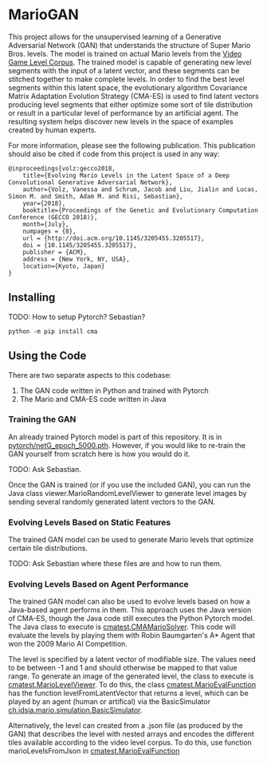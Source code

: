 # MarioGAN

This project allows for the unsupervised learning of a Generative Adversarial Network (GAN) that
understands the structure of Super Mario Bros. levels. The model is trained on actual Mario levels from
the [Video Game Level Corpus](https://github.com/TheVGLC/TheVGLC). The trained model is capable of generating
new level segments with the input of a latent vector, and these segments can be stitched together to
make complete levels. In order to find the best level segments within this latent space, the
evolutionary algorithm Covariance Matrix Adaptation Evolution Strategy (CMA-ES) is used to find latent
vectors producing level segments that either optimize some sort of tile distribution or result in a
particular level of performance by an artificial agent. The resulting system helps discover new levels
in the space of examples created by human experts.

For more information, please see the following publication. This publication should also be cited if
code from this project is used in any way:

```
@inproceedings{volz:gecco2018,
	title={Evolving Mario Levels in the Latent Space of a Deep Convolutional Generative Adversarial Network},
	author={Volz, Vanessa and Schrum, Jacob and Liu, Jialin and Lucas, Simon M. and Smith, Adam M. and Risi, Sebastian},
	year={2018},
	booktitle={Proceedings of the Genetic and Evolutionary Computation Conference (GECCO 2018)},
	month={July},
	numpages = {8},
	url = {http://doi.acm.org/10.1145/3205455.3205517},
	doi = {10.1145/3205455.3205517},
	publisher = {ACM},
	address = {New York, NY, USA},
	location={Kyoto, Japan}
}
```

## Installing

TODO: How to setup Pytorch? Sebastian?

```
python -m pip install cma
```

## Using the Code

There are two separate aspects to this codebase:

1. The GAN code written in Python and trained with Pytorch
2. The Mario and CMA-ES code written in Java

### Training the GAN

An already trained Pytorch model is part of this repository. It is in 
[pytorch/netG_epoch_5000.pth](https://github.com/TheHedgeify/DagstuhlGAN/blob/master/pytorch/netG_epoch_5000.pth).
However, if you would like to re-train the GAN yourself from scratch here is how you would do it.

TODO: Ask Sebastian.

Once the GAN is trained (or if you use the included GAN), you can run the Java class viewer.MarioRandomLevelViewer
to generate level images by sending several randomly generated latent vectors to the GAN.

### Evolving Levels Based on Static Features

The trained GAN model can be used to generate Mario levels that optimize certain tile distributions.

TODO: Ask Sebastian where these files are and how to run them.

### Evolving Levels Based on Agent Performance

The trained GAN model can also be used to evolve levels based on how a Java-based agent performs in them.
This approach uses the Java version of CMA-ES, though the Java code still executes the Python Pytorch model.
The Java class to execute is [cmatest.CMAMarioSolver](https://github.com/TheHedgeify/DagstuhlGAN/blob/master/marioaiDagstuhl/src/cmatest/CMAMarioSolver.java).
This code will evaluate the levels by playing them with Robin Baumgarten's A* Agent that won the 2009 Mario AI Competition.

The level is specified by a latent vector of modifiable size. The values need to be between -1 and 1 and should otherwise be mapped to that value range. To generate an image of the generated level, the class to execute is [cmatest.MarioLevelViewer](https://github.com/TheHedgeify/DagstuhlGAN/blob/master/marioaiDagstuhl/src/viewer/MarioLevelViewer.java). To do this, the class [cmatest.MarioEvalFunction](https://github.com/TheHedgeify/DagstuhlGAN/blob/master/marioaiDagstuhl/src/cmatest/MarioEvalFunction.java) has the function levelFromLatentVector that returns a level, which can be played by an agent (human or artifical) via the BasicSimulator [ch.idsia.mario.simulation.BasicSimulator](https://github.com/TheHedgeify/DagstuhlGAN/blob/master/marioaiDagstuhl/src/ch/idsia/mario/simulation/BasicSimulator.java).

Alternatively, the level can created from a .json file (as produced by the GAN) that describes the level with nested arrays and encodes the different tiles available according to the video level corpus. To do this, use function marioLevelsFromJson in [cmatest.MarioEvalFunction](https://github.com/TheHedgeify/DagstuhlGAN/blob/master/marioaiDagstuhl/src/cmatest/MarioEvalFunction.java)
